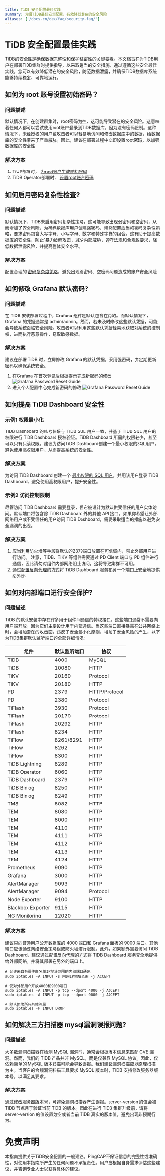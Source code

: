 ```yaml
---
title: TiDB 安全配置最佳实践
summary: 介绍TiDB最佳安全配置，有效降低潜在的安全风险
aliases: ['/docs-cn/dev/faq/security-faq/']
---
```


# TiDB 安全配置最佳实践

TiDB的安全性是确保数据完整性和保护机密性的关键要素。本文档旨在为TiDB用户在部署TiDB集群时提供指导，以采取适当的安全措施。通过遵循这些安全最佳实践，您可以有效降低潜在的安全风险，防范数据泄露，并确保TiDB数据库系统能够持续稳定、可靠地运行。

## 如何为 root 账号设置初始密码？

### 问题描述

默认情况下，在创建群集时，root密码为空，这可能导致潜在的安全风险。这意味着任何人都可以尝试使用root账户登录到TiDB数据库，因为没有密码限制。这种情况下，未经授权的用户或攻击者可以轻易地访问和修改数据库中的数据，给数据库的安全性带来了严重威胁。因此，建议在部署过程中立即设置root密码，以加强数据库的安全性

### 解决方案

1. TiUP部署时， [为root账户生成随机密码](/production-deployment-using-tiup.md#第-7-步启动集群) 
2. TiDB Operator部署时， [设置root账户密码](https://docs.pingcap.com/zh/tidb-in-kubernetes/stable/initialize-a-cluster#%E5%88%9D%E5%A7%8B%E5%8C%96%E8%B4%A6%E5%8F%B7%E5%92%8C%E5%AF%86%E7%A0%81%E8%AE%BE%E7%BD%AE)

## 如何启用密码复杂性检查?

### 问题描述

默认情况下，TiDB未启用密码复杂性策略，这可能导致出现弱密码和空密码，从而增加了安全风险。为确保数据库用户创建强密码，建议配置适当的密码复杂性策略，要求密码包含大写字母、小写字母、数字和特殊字符的组合。这有助于提高数据库的安全性，防止´暴力破解攻击，减少内部威胁，遵守法规和合规性要求，降低数据泄露风险，并提高整体安全水平。

### 解决方案

配置合理的 [密码复杂度策略](/password-management.md#密码复杂度策略)，避免出现弱密码、空密码问题造成的账户安全风险

## 如何修改 Grafana 默认密码?

### 问题描述

在 TiDB 安装部署过程中，Grafana 组件是默认包含在内的。而默认情况下，Grafana 的凭据通常是 admin/admin。然而，若未及时修改这些默认凭据，可能会导致系统面临安全风险。攻击者可以利用这些默认凭据轻易地获取对系统的控制权，进而执行恶意操作，窃取敏感数据。

### 解决方案

建议在部署 TiDB 时，立即修改 Grafana 的默认凭据，采用强密码，并定期更新密码以确保系统安全。
1. 在Grafana 在首次登录后根据提示完成新密码的修改
   ![Grafana Password Reset Guide](/media/grafana-password-reset1.png)
2. 进入个人配置中心完成新密码的修改
   ![Grafana Password Reset Guide](/media/grafana-password-reset2.png)

## 如何提高 TiDB Dashboard 安全性

### 示例1 权限最小化

TiDB Dashboard 的账号体系与 TiDB SQL 用户一致，并基于 TiDB SQL 用户的权限进行 TiDB Dashboard 授权验证。TiDB Dashboard 所需的权限较少，甚至可以只有只读权限。建议为访问TiDB Dashboard创建一个最小权限的SQL用户，避免使用高权限用户，从而提高系统的安全性。

### 解决方案

为访问 TiDB Dashboard 创建一个 [最小权限的 SQL 用户](/dashboard/dashboard-user.md)，并用该用户登录 TiDB Dashboard，避免使用高权限用户，提升安全性。 

### 示例2 访问控制限制

尽管访问 TiDB Dashboard 需要登录，但它被设计为默认供受信任的用户实体访问。默认端口将包含除 TiDB Dashboard 外的其他 API 接口。如果你希望让外部网络用户或不受信任的用户访问 TiDB Dashboard，需要采取适当的措施以避免安全漏洞的出现。

### 解决方案

1. 应当利用防火墙等手段将默认的2379端口放置在可信域内，禁止外部用户进行访问。 注意，TiDB、TiKV 等组件需要通过 PD Client 端口与 PD 组件进行通信，因此请勿对组件内部网络阻止访问，这将导致集群不可用。
2. 通过[配置反向代理](/dashboard/dashboard-ops-reverse-proxy.md#通过反向代理使用-tidb-dashboard)的方式将 TiDB Dashboard 服务在另一个端口上安全地提供给外部

## 如何对内部端口进行安全保护?

### 问题描述

TiDB 的默认安装中存在许多用于组件间通信的特权接口。这些端口通常不需要向用户端开放，因为它们主要设计用于内部通信。当这些端口直接暴露在公共网络上时，会增加潜在的攻击面，违反了安全最小化原则，增加了安全风险的产生，以下为TiDB集群默认监听端口的全部详细情况:

| 组件                | 默认监听端口  | 协议       |
|-------------------|--------------|------------|
| TiDB              | 4000         | MySQL      |
| TiDB              | 10080        | HTTP       |
| TiKV              | 20160        | Protocol   |
| TiKV              | 20180        | HTTP       |
| PD                | 2379         | HTTP/Protocol|
| PD                | 2380         | Protocol   |
| TiFlash           | 3930         | Protocol   |
| TiFlash           | 20170        | Protocol   |
| TiFlash           | 20292        | HTTP       |
| TiFlash           | 8234         | HTTP       |
| TiFlow            |  8261/8291 | HTTP  |
| TiFlow            |  8262      | HTTP  |
| TiFlow            |  8300     | HTTP       |
| TiDB Lightning    | 8289         | HTTP       |
| TiDB Operator     | 6060         | HTTP       |
| TiDB Dashboard    | 2379         | HTTP       |
| TiDB Binlog       |  8250   | HTTP       |
| TiDB Binlog       |  8249 | HTTP      |
| TMS               | 8082         | HTTP       |
| TEM               | 8080         | HTTP       |
| TEM               | 8000         | HTTP       |
| TEM               | 4110         | HTTP       |
| TEM               | 4111         | HTTP       |
| TEM               | 4112         | HTTP       |
| TEM               | 4113         | HTTP       |
| TEM               | 4124         | HTTP       |
| Prometheus        | 9090         | HTTP       |
| Grafana           | 3000         | HTTP       |
| AlertManager      | 9093         | HTTP       |
| AlertManager      | 9094         | Protocol   |
| Node Exporter     | 9100         | HTTP       |
| Blackbox Exporter | 9115        | HTTP       |
| NG Monitoring     | 12020        | HTTP       |


### 解决方案

建议只向普通用户公开数据库的 4000 端口和 Grafana 面板的 9000 端口。其他端口应该通过网络安全策略组或防火墙进行限制。此外，如果额外需要访问 TiDB Dashboard，建议通过配置[反向代理的方式](/dashboard/dashboard-ops-reverse-proxy.md#通过反向代理使用-tidb-dashboard)将 TiDB Dashboard 服务安全地提供给外部网络，并将其部署在另外的端口上。
```
# 允许来自各组件白名单IP地址范围的内部端口通讯
sudo iptables -A INPUT -s 内网IP地址范围 -j ACCEPT

# 仅对外部用户开放4000和9000端口
sudo iptables -A INPUT -p tcp --dport 4000 -j ACCEPT
sudo iptables -A INPUT -p tcp --dport 9000 -j ACCEPT

# 默认拒绝所有其他流量
sudo iptables -P INPUT DROP
```

## 如何解决三方扫描器 mysql漏洞误报问题?

### 问题描述

大多数漏洞扫描器在检测 MySQL 漏洞时，通常会根据版本信息来匹配 CVE 漏洞。然而，我们的 TiDB 产品并非 MySQL，而是仅兼容 MySQL 协议。因此，仅依赖简单的 MySQL 版本扫描可能会导致误报。我们建议漏洞扫描应以原理扫描为主。当客户的合规漏洞扫描工具要求 MySQL 版本时，TiDB 支持修改服务器版本号，以满足其要求。

### 解决方案

通过[修改服务器版本号](/faq/high-reliability-faq.md#我们的安全漏洞扫描工具对-mysql-version-有要求tidb-是否支持修改-server-版本号呢)，可避免漏洞扫描器产生误报。server-version 的值会被 TiDB 节点用于验证当前 TiDB 的版本。因此在进行 TiDB 集群升级前，请将 server-version 的值设置为空或者当前 TiDB 真实的版本值，避免出现非预期行为。

# 免责声明
本指南提供关于TiDB安全配置的一般建议。PingCAP不保证信息的完整性或准确性，对使用本指南所产生的任何问题不承担责任。用户应根据自身需求评估这些建议，并咨询专业人士以获得具体的建议。